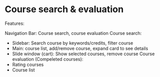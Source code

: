 # Course search & evaluation

Features:

Navigation Bar: Course search, course evaluation
Course search:
 - Sidebar: Search course by keywords/credits, filter course
 - Main: course list, add/remove course, expand card to see details
 - Slide window (cart): Show selected courses, remove course
Course evaluation (Compeleted courses):
 - Rating courses
 - Course list



